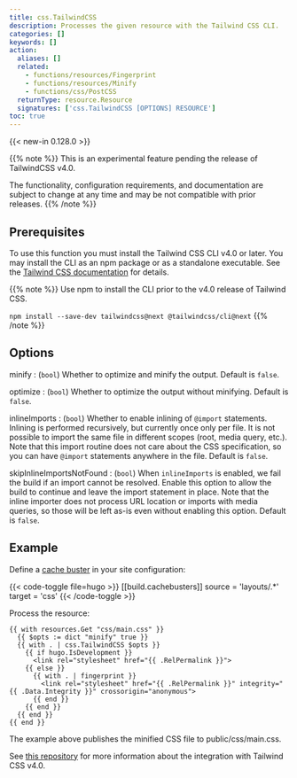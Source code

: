 ```yaml
---
title: css.TailwindCSS
description: Processes the given resource with the Tailwind CSS CLI.
categories: []
keywords: []
action:
  aliases: []
  related:
    - functions/resources/Fingerprint
    - functions/resources/Minify
    - functions/css/PostCSS
  returnType: resource.Resource
  signatures: ['css.TailwindCSS [OPTIONS] RESOURCE']
toc: true
---
```


{{< new-in 0.128.0 >}}

<!-- TODO remove this admonition when feature is stable. -->

{{% note %}}
This is an experimental feature pending the release of TailwindCSS v4.0.

The functionality, configuration requirements, and documentation are subject to change at any time and may be not compatible with prior releases.
{{% /note %}}

## Prerequisites

To use this function you must install the Tailwind CSS CLI v4.0 or later. You may install the CLI as an npm package or as a standalone executable. See the [Tailwind CSS documentation] for details.

[Tailwind CSS documentation]: https://tailwindcss.com/docs/installation

{{% note %}}
Use npm to install the CLI prior to the v4.0 release of Tailwind CSS.

`npm install --save-dev tailwindcss@next @tailwindcss/cli@next`
{{% /note %}}

## Options

minify
: (`bool`) Whether to optimize and minify the output. Default is `false`.

optimize
: (`bool`) Whether to optimize the output without minifying. Default is `false`.

inlineImports
: (`bool`) Whether to enable inlining of `@import` statements. Inlining is performed recursively, but currently once only per file. It is not possible to import the same file in different scopes (root, media query, etc.). Note that this import routine does not care about the CSS specification, so you can have `@import` statements anywhere in the file. Default is `false`.

skipInlineImportsNotFound
: (`bool`) When `inlineImports` is enabled, we fail the build if an import cannot be resolved. Enable this option to allow the build to continue and leave the import statement in place. Note that the inline importer does not process URL location or imports with media queries, so those will be left as-is even without enabling this option. Default is `false`.

## Example

Define a [cache buster] in your site configuration:

[cache buster]: /getting-started/configuration/#configure-cache-busters

{{< code-toggle file=hugo >}}
[[build.cachebusters]]
source = 'layouts/.*'
target = 'css'
{{< /code-toggle >}}

Process the resource:

```go-html-template
{{ with resources.Get "css/main.css" }}
  {{ $opts := dict "minify" true }}
  {{ with . | css.TailwindCSS $opts }}
    {{ if hugo.IsDevelopment }}
      <link rel="stylesheet" href="{{ .RelPermalink }}">
    {{ else }}
      {{ with . | fingerprint }}
        <link rel="stylesheet" href="{{ .RelPermalink }}" integrity="{{ .Data.Integrity }}" crossorigin="anonymous">
      {{ end }}
    {{ end }}
  {{ end }}
{{ end }}
```

The example above publishes the minified CSS file to public/css/main.css.

See [this repository] for more information about the integration with Tailwind CSS v4.0.

[this repository]: https://github.com/bep/hugo-testing-tailwindcss-v4
